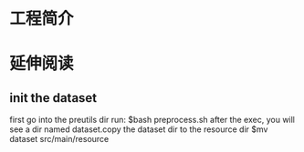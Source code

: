 # 工程简介

# 延伸阅读

## init the dataset
first go into the preutils dir run:
$bash preprocess.sh
after the exec, you will see a dir named dataset.copy the dataset dir to the resource dir
$mv dataset src/main/resource
